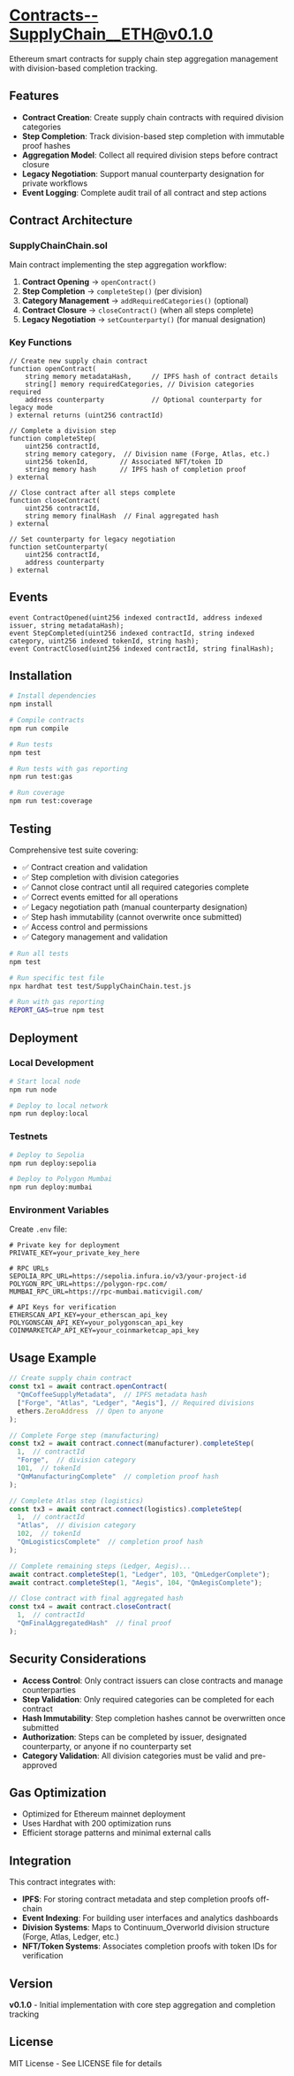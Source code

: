 # Contracts--SupplyChain__ETH@v0.1.0

Ethereum smart contracts for supply chain step aggregation management with division-based completion tracking.

## Features

- **Contract Creation**: Create supply chain contracts with required division categories
- **Step Completion**: Track division-based step completion with immutable proof hashes
- **Aggregation Model**: Collect all required division steps before contract closure
- **Legacy Negotiation**: Support manual counterparty designation for private workflows
- **Event Logging**: Complete audit trail of all contract and step actions

## Contract Architecture

### SupplyChainChain.sol

Main contract implementing the step aggregation workflow:

1. **Contract Opening** → `openContract()`
2. **Step Completion** → `completeStep()` (per division)
3. **Category Management** → `addRequiredCategories()` (optional)
4. **Contract Closure** → `closeContract()` (when all steps complete)
5. **Legacy Negotiation** → `setCounterparty()` (for manual designation)

### Key Functions

```solidity
// Create new supply chain contract
function openContract(
    string memory metadataHash,     // IPFS hash of contract details
    string[] memory requiredCategories, // Division categories required
    address counterparty            // Optional counterparty for legacy mode
) external returns (uint256 contractId)

// Complete a division step
function completeStep(
    uint256 contractId,
    string memory category,  // Division name (Forge, Atlas, etc.)
    uint256 tokenId,        // Associated NFT/token ID
    string memory hash      // IPFS hash of completion proof
) external

// Close contract after all steps complete
function closeContract(
    uint256 contractId,
    string memory finalHash  // Final aggregated hash
) external

// Set counterparty for legacy negotiation
function setCounterparty(
    uint256 contractId,
    address counterparty
) external
```

## Events

```solidity
event ContractOpened(uint256 indexed contractId, address indexed issuer, string metadataHash);
event StepCompleted(uint256 indexed contractId, string indexed category, uint256 indexed tokenId, string hash);
event ContractClosed(uint256 indexed contractId, string finalHash);
```

## Installation

```bash
# Install dependencies
npm install

# Compile contracts
npm run compile

# Run tests
npm test

# Run tests with gas reporting
npm run test:gas

# Run coverage
npm run test:coverage
```

## Testing

Comprehensive test suite covering:

- ✅ Contract creation and validation
- ✅ Step completion with division categories
- ✅ Cannot close contract until all required categories complete
- ✅ Correct events emitted for all operations
- ✅ Legacy negotiation path (manual counterparty designation)
- ✅ Step hash immutability (cannot overwrite once submitted)
- ✅ Access control and permissions
- ✅ Category management and validation

```bash
# Run all tests
npm test

# Run specific test file
npx hardhat test test/SupplyChainChain.test.js

# Run with gas reporting
REPORT_GAS=true npm test
```

## Deployment

### Local Development

```bash
# Start local node
npm run node

# Deploy to local network
npm run deploy:local
```

### Testnets

```bash
# Deploy to Sepolia
npm run deploy:sepolia

# Deploy to Polygon Mumbai
npm run deploy:mumbai
```

### Environment Variables

Create `.env` file:

```env
# Private key for deployment
PRIVATE_KEY=your_private_key_here

# RPC URLs
SEPOLIA_RPC_URL=https://sepolia.infura.io/v3/your-project-id
POLYGON_RPC_URL=https://polygon-rpc.com/
MUMBAI_RPC_URL=https://rpc-mumbai.maticvigil.com/

# API Keys for verification
ETHERSCAN_API_KEY=your_etherscan_api_key
POLYGONSCAN_API_KEY=your_polygonscan_api_key
COINMARKETCAP_API_KEY=your_coinmarketcap_api_key
```

## Usage Example

```javascript
// Create supply chain contract
const tx1 = await contract.openContract(
  "QmCoffeeSupplyMetadata",  // IPFS metadata hash
  ["Forge", "Atlas", "Ledger", "Aegis"], // Required divisions
  ethers.ZeroAddress  // Open to anyone
);

// Complete Forge step (manufacturing)
const tx2 = await contract.connect(manufacturer).completeStep(
  1,  // contractId
  "Forge",  // division category
  101,  // tokenId
  "QmManufacturingComplete"  // completion proof hash
);

// Complete Atlas step (logistics)
const tx3 = await contract.connect(logistics).completeStep(
  1,  // contractId
  "Atlas",  // division category
  102,  // tokenId
  "QmLogisticsComplete"  // completion proof hash
);

// Complete remaining steps (Ledger, Aegis)...
await contract.completeStep(1, "Ledger", 103, "QmLedgerComplete");
await contract.completeStep(1, "Aegis", 104, "QmAegisComplete");

// Close contract with final aggregated hash
const tx4 = await contract.closeContract(
  1,  // contractId
  "QmFinalAggregatedHash"  // final proof
);
```

## Security Considerations

- **Access Control**: Only contract issuers can close contracts and manage counterparties
- **Step Validation**: Only required categories can be completed for each contract
- **Hash Immutability**: Step completion hashes cannot be overwritten once submitted
- **Authorization**: Steps can be completed by issuer, designated counterparty, or anyone if no counterparty set
- **Category Validation**: All division categories must be valid and pre-approved

## Gas Optimization

- Optimized for Ethereum mainnet deployment
- Uses Hardhat with 200 optimization runs
- Efficient storage patterns and minimal external calls

## Integration

This contract integrates with:
- **IPFS**: For storing contract metadata and step completion proofs off-chain
- **Event Indexing**: For building user interfaces and analytics dashboards
- **Division Systems**: Maps to Continuum_Overworld division structure (Forge, Atlas, Ledger, etc.)
- **NFT/Token Systems**: Associates completion proofs with token IDs for verification

## Version

**v0.1.0** - Initial implementation with core step aggregation and completion tracking

## License

MIT License - See LICENSE file for details